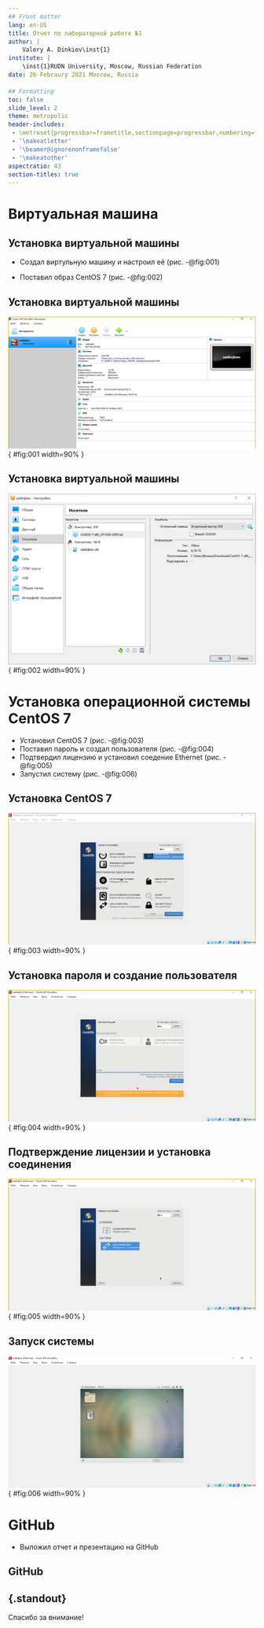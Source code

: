 ```yaml
---
## Front matter
lang: en-US
title: Отчет по лабораторной работе №1
author: |
	Valery A. Dinkiev\inst{1}
institute: |
	\inst{1}RUDN University, Moscow, Russian Federation
date: 26 Febraury 2021 Moscow, Russia

## Formatting
toc: false
slide_level: 2
theme: metropolis
header-includes: 
 - \metroset{progressbar=frametitle,sectionpage=progressbar,numbering=fraction}
 - '\makeatletter'
 - '\beamer@ignorenonframefalse'
 - '\makeatother'
aspectratio: 43
section-titles: true
---
```


# Виртуальная машина

## Установка виртуальной машины

- Создал виртульную машину и настроил её (рис. -@fig:001)

- Поставил образ CentOS 7 (рис. -@fig:002)

## Установка виртуальной машины

![Настройки VM](image/1.png){ #fig:001 width=90% }

## Установка виртуальной машины

![Установка образа CentOS 7](image/0.png){ #fig:002 width=90% }

# Установка операционной системы CentOS 7 

- Установил CentOS 7 (рис. -@fig:003)
- Поставил пароль и создал пользователя (рис. -@fig:004)
- Подтвердил лицензию и установил соедение Ethernet (рис. -@fig:005)
- Запустил систему (рис. -@fig:006)

## Установка CentOS 7 

![Установка](image/5.png){ #fig:003 width=90% }

## Установка пароля и создание пользователя

![Пароль и пользователь](image/2.png){ #fig:004 width=90% }

## Подтверждение лицензии и установка соединения

![Лицензия и Ethernet](image/3.png){ #fig:005 width=90% }

## Запуск системы

![Система](image/4.png){ #fig:006 width=90% }

# GitHub

- Выложил отчет и презентацию на GitHub

## GitHub


## {.standout}

Спасибо за внимание!
